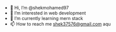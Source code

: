 - 👋 Hi, I’m @shekmohamed97
- 👀 I’m interested in web development
- 🌱 I’m currently learning mern stack
- 📫 How to reach me shek37576@gmail.com
aqu
<!---
shekmohamed97/shekmohamed97 is a ✨ special ✨ repository because its `README.md` (this file) appears on your GitHub profile.
You can click the Preview link to take a look at your changes.
--->
